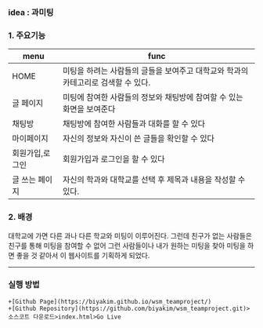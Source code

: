 ### idea : 과미팅

### 1. 주요기능
|menu|func|
|---|---|
|HOME|미팅을 하려는 사람들의 글들을 보여주고 대학교와 학과의 카테고리로 검색할 수 있다.|
|글 페이지|미팅에 참여한 사람들의 정보와 채팅방에 참여할 수 있는 화면을 보여준다|
|채팅방|채팅방에 참여한 사람들과 대화를 할 수 있다|
|마이페이지|자신의 정보와 자신이 쓴 글들을 확인할 수 있다|
|회원가입,로그인|회원가입과 로그인을 할 수 있다|
|글 쓰는 페이지|자신의 학과와 대학교를 선택 후 제목과 내용을 작성할 수 있다.|

### 2. 배경
대학교에 가면 다른 과나 다른 학교와 미팅이 이루어진다. 그런데 친구가 없는 사람들은 친구를 통해 미팅을 참여할 수 없어 그런 사람들이나 내가 원하는 미팅을 찾아 미팅을 하면 좋을 것 같아서 이 웹사이트를 기획하게 되었다.

---
### 실행 방법
    +[Github Page](https://biyakim.github.io/wsm_teamproject/)
    +[Github Repository](https://github.com/biyakim/wsm_teamproject.git)>소스코트 다운로드>index.html>Go Live
